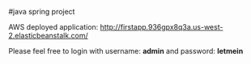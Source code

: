 #java spring project

AWS deployed application:
http://firstapp.936gpx8q3a.us-west-2.elasticbeanstalk.com/

Please feel free to login with username: **admin** and password: **letmein**
